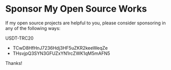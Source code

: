 # Sponsor My Open Source Works

If my open source projects are helpful to you, please consider sponsoring in any of the following ways:

USDT-TRC20 
- TCwD8HfHnJ7236Hdj3HF5uZKR2keeWeqZe
- THsvjpQ3SYN3GFUZxYN1rcZWK1qM5mAFN5

Thanks!
